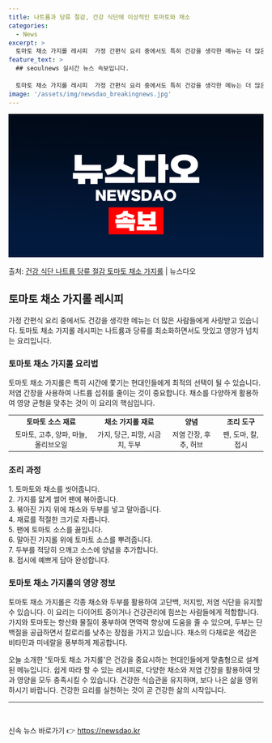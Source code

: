 ```yaml
---
title: 나트륨과 당류 절감, 건강 식단에 이상적인 토마토와 채소
categories:
  - News
excerpt: >
  토마토 채소 가지롤 레시피  가정 간편식 요리 중에서도 특히 건강을 생각한 메뉴는 더 많은 사람들에게 사랑받…
feature_text: >
  ## seoulnews 실시간 뉴스 속보입니다.

  토마토 채소 가지롤 레시피  가정 간편식 요리 중에서도 특히 건강을 생각한 메뉴는 더 많은 사람들에게 사랑받…
image: '/assets/img/newsdao_breakingnews.jpg'
---
```


![뉴스다오 속보](/assets/img/newsdao_breakingnews.jpg)

<p>출처: <a href="https://newsdao.kr/4212" rel="dofollow">건강 식단 나트륨 당류 절감 토마토 채소 가지롤</a> | 뉴스다오</p>

<h2 data-ke-size="size26">토마토 채소 가지롤 레시피</h2>
<p data-ke-size="size16">가정 간편식 요리 중에서도 건강을 생각한 메뉴는 더 많은 사람들에게 사랑받고 있습니다. 토마토 채소 가지롤 레시피는 나트륨과 당류를 최소화하면서도 맛있고 영양가 넘치는 요리입니다.</p>

<h3>토마토 채소 가지롤 요리법</h3>
<p data-ke-size="size16">토마토 채소 가지롤은 특히 시간에 쫓기는 현대인들에게 최적의 선택이 될 수 있습니다. 저염 간장을 사용하여 나트륨 섭취를 줄이는 것이 중요합니다. 채소를 다양하게 활용하여 영양 균형을 맞추는 것이 이 요리의 핵심입니다.</p>

<table>
<tr>
<td style="text-align: center; height: 17px;"><b>토마토 소스 재료</b></td>
<td style="text-align: center; height: 17px;"><b>채소 가지롤 재료</b></td>
<td style="text-align: center; height: 17px;"><b>양념</b></td>
<td style="text-align: center; height: 17px;"><b>조리 도구</b></td>
</tr>
<tr>
<td style="text-align: center; height: 17px;">토마토, 고추, 양파, 마늘, 올리브오일</td>
<td style="text-align: center; height: 17px;">가지, 당근, 피망, 시금치, 두부</td>
<td style="text-align: center; height: 17px;">저염 간장, 후추, 허브</td>
<td style="text-align: center; height: 17px;">팬, 도마, 칼, 접시</td>
</tr>
</table>

<h3>조리 과정</h3>
<p data-ke-size="size16">1. 토마토와 채소를 씻어줍니다.<br>2. 가지를 얇게 썰어 팬에 볶아줍니다.<br>3. 볶아진 가지 위에 채소와 두부를 넣고 말아줍니다.<br>4. 재료를 적절한 크기로 자릅니다.<br>5. 팬에 토마토 소스를 끓입니다.<br>6. 말아진 가지롤 위에 토마토 소스를 뿌려줍니다.<br>7. 두부를 적당히 으깨고 소스에 양념을 추가합니다.<br>8. 접시에 예쁘게 담아 완성합니다.</p>

<h3>토마토 채소 가지롤의 영양 정보</h3>
<p data-ke-size="size16">토마토 채소 가지롤은 각종 채소와 두부를 활용하여 고단백, 저지방, 저염 식단을 유지할 수 있습니다. 이 요리는 다이어트 중이거나 건강관리에 힘쓰는 사람들에게 적합합니다. 가지와 토마토는 항산화 물질이 풍부하여 면역력 향상에 도움을 줄 수 있으며, 두부는 단백질을 공급하면서 칼로리를 낮추는 장점을 가지고 있습니다. 채소의 다채로운 색감은 비타민과 미네랄을 풍부하게 제공합니다.</p>

<p data-ke-size="size16">오늘 소개한 '토마토 채소 가지롤'은 건강을 중요시하는 현대인들에게 맞춤형으로 설계된 메뉴입니다. 쉽게 따라 할 수 있는 레시피로, 다양한 채소와 저염 간장을 활용하여 맛과 영양을 모두 충족시킬 수 있습니다. 건강한 식습관을 유지하며, 보다 나은 삶을 영위하시기 바랍니다. 건강한 요리를 실천하는 것이 곧 건강한 삶의 시작입니다.</p>

<hr>

<p data-ke-size="size16">&nbsp;</p>
 

신속 뉴스 바로가기 👉 <a href="https://newsdao.kr" rel="dofollow">https://newsdao.kr</a>


